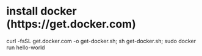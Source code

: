 

<h1>install docker (https://get.docker.com)</h1>
curl -fsSL get.docker.com -o get-docker.sh; sh get-docker.sh; sudo docker run hello-world
